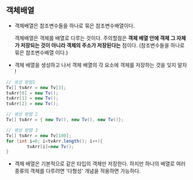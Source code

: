 ## 객체배열
- 객체배열은 참조변수들을 하나로 묶은 참조변수배열이다.

    객체배열은 객체를 배열로 다루는 것이다. 주의할점은 **객체 배열 안에 객체 그 자체가 저장되는 것이 아니라 객체의 주소가 저장된다는** 점이다. (참조변수들을 하나로 묶은 참조변수배열 이다.)

- 객체 배열을 생성하고 나서 객체 배열의 각 요소에 객체를 저장하는 것을 잊지 말자 !

```java
// 생성 방법1
Tv[] tvArr = new Tv[3];
tvArr[0] = new Tv();
tvArr[1] = new Tv();
tvArr[2] = new Tv();

// 생성 방법 2
Tv[] tvArr = { new Tv(), new Tv(), new Tv()};

// 생성 방법 3
Tv[] tvArr = new Tv[100];
for (int i=0; i<tvArr.length(); i++){
		tvArr[i]=new Tv();
}
```

- 객체 배열은 기본적으로 같은 타입의 객체만 저장한다. 하지만 하나의 배열로 여러 종류의 객체를 다루려면 '다형성' 개념을 적용하면 가능하다.
